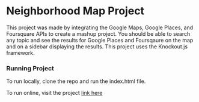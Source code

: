 # Neighborhood Map Project

This project was made by integrating the Google Maps, Google Places, and Foursquare APIs to create a mashup project. You should be able to search any topic and see the results for Google Places and Foursqaure on the map and on a sidebar displaying the results. This project uses the Knockout.js framework.

### Running Project

To run locally, clone the repo and run the index.html file. 

To run online, visit the project [link here](http://brockcooper.github.io/neighborhood-map-project/) 